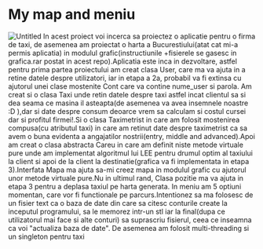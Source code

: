 # My map and meniu
![Untitled](https://user-images.githubusercontent.com/73237998/105993551-3a625c00-60af-11eb-93a4-24a03adea732.png)
In acest proiect voi incerca sa proiectez o aplicatie pentru o firma de taxi, de asemenea am proiectat o harta a Bucurestiului(atat cat mi-a permis aplicatia) in modulul grafic(instructiunile +fisierele se gasesc in grafica.rar postat in acest repo).Aplicatia este inca in dezvoltare, astfel pentru prima partea proiectului am creat clasa User, care ma va ajuta in a retine datele despre utilizatori, iar in etapa a 2a, probabil va fi extinsa cu ajutorul unei clase mostenite Cont care va contine nume_user si parola.
Am creat si o clasa Taxi unde retin datele despre taxi astfel incat clientul sa si dea seama ce masina il asteapta(de asemenea va avea insemnele noastre :D ),dar si date despre consum deoarce vrem sa calculam si costul cursei dar si profitul firmei!.Si o clasa Taximetrist in care am folosit mostenirea compusa(cu atributul taxi) in care am retinut date despre taximetrist ca sa avem o buna evidenta a angajatilor nostrii(entry, middle and advanced).Apoi am creat o clasa abstracta Careu in care am definit niste metode virtuale pure unde am implementat algoritmul lui LEE pentru drumul optim al taxiului la client si apoi de la client la destinatie(grafica va fi implementata in etapa 3).Interfata Mapa ma ajuta sa-mi creez mapa in modulul grafic cu ajutorul unor metode virtuale pure.Nu in ultimul rand, Clasa pozitie ma va ajuta in etapa 3 pentru a deplasa taxiul pe harta generata.
In meniu am 5 optiuni momentan, care vor fi functionale pe parcurs.Intentionez sa ma folosesc de un fisier text ca o baza de date din care sa citesc conturile create la inceputul programului, sa le memorez intr-un stl iar la final(dupa ce utilizatorul mai face si alte conturi) sa suprascriu fisierul, ceea ce inseamna ca voi "actualiza baza de date".
De asemenea am folosit multi-threading si un singleton pentru taxi
